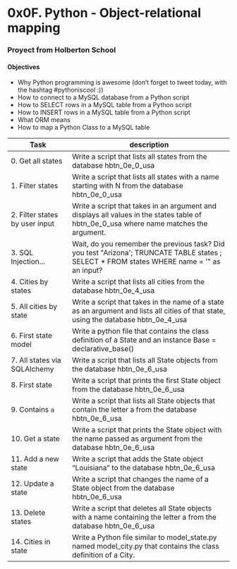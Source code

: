 # 0x0F. Python - Object-relational mapping

### Proyect from Holberton School

#### Objectives

 - Why Python programming is awesome (don’t forget to tweet today, with the hashtag #pythoniscool :))
 - How to connect to a MySQL database from a Python script
 - How to SELECT rows in a MySQL table from a Python script
 - How to INSERT rows in a MySQL table from a Python script
 - What ORM means
 - How to map a Python Class to a MySQL table

| Task | description |
| --- | --- |
| 0. Get all states | Write a script that lists all states from the database hbtn_0e_0_usa |
| 1. Filter states | Write a script that lists all states with a name starting with N from the database hbtn_0e_0_usa |
| 2. Filter states by user input | Write a script that takes in an argument and displays all values in the states table of hbtn_0e_0_usa where name matches the argument. |
| 3. SQL Injection... | Wait, do you remember the previous task? Did you test "Arizona'; TRUNCATE TABLE states ; SELECT * FROM states WHERE name = '" as an input? |
| 4. Cities by states | Write a script that lists all cities from the database hbtn_0e_4_usa |
| 5. All cities by state | Write a script that takes in the name of a state as an argument and lists all cities of that state, using the database hbtn_0e_4_usa |
| 6. First state model | Write a python file that contains the class definition of a State and an instance Base = declarative_base() |
| 7. All states via SQLAlchemy | Write a script that lists all State objects from the database hbtn_0e_6_usa |
| 8. First state | Write a script that prints the first State object from the database hbtn_0e_6_usa |
| 9. Contains `a` | Write a script that lists all State objects that contain the letter a from the database hbtn_0e_6_usa |
| 10. Get a state  | Write a script that prints the State object with the name passed as argument from the database hbtn_0e_6_usa |
| 11. Add a new state | Write a script that adds the State object “Louisiana” to the database hbtn_0e_6_usa |
| 12. Update a state | Write a script that changes the name of a State object from the database hbtn_0e_6_usa |
| 13. Delete states | Write a script that deletes all State objects with a name containing the letter a from the database hbtn_0e_6_usa |
| 14. Cities in state | Write a Python file similar to model_state.py named model_city.py that contains the class definition of a City. |

